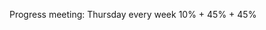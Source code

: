 Progress meeting: Thursday every week
10% + 45% + 45%
<!--stackedit_data:
eyJoaXN0b3J5IjpbLTIxMDg4NzgxMzMsLTIwODg3NDY2MTJdfQ
==
-->